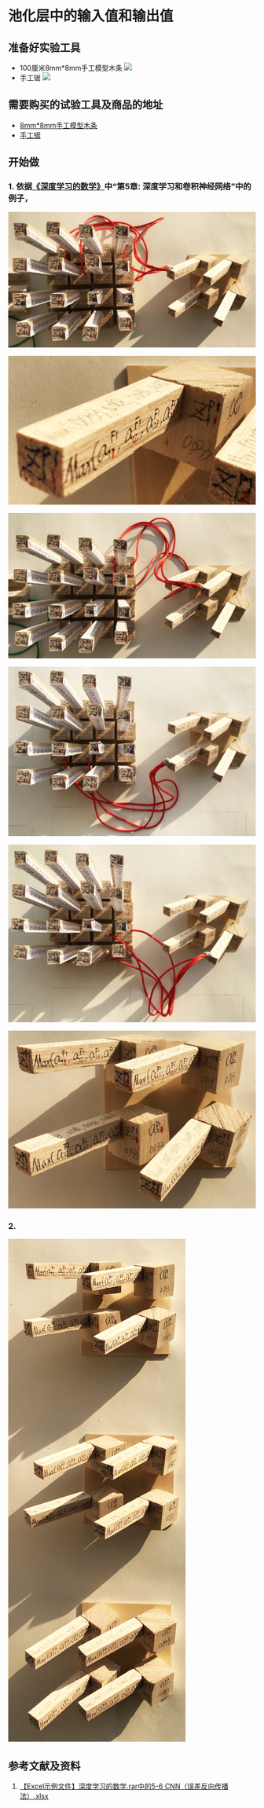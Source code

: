 # 池化层中的输入值和输出值

## 准备好实验工具

- 100厘米8mm*8mm手工模型木条
![](/images/体验卷积神经网络中的数学原理/池化层中的输入值和输出值/8mm手工模型木条.jpg)
- 手工锯
![](/images/体验卷积神经网络中的数学原理/池化层中的输入值和输出值/手工锯.jpg)

## 需要购买的试验工具及商品的地址

- [8mm*8mm手工模型木条](https://item.taobao.com/item.htm?spm=a1z09.2.0.0.7f642e8dJTGJWM&id=543446811425&_u=3c6ncud14e3)
- [手工锯](https://detail.tmall.com/item.htm?id=525869238835&spm=a1z09.2.0.0.46d82e8dlFtmf6&_u=qc6ncud3ffd)

## 开始做

### 1. 依据[《深度学习的数学》](https://www.ituring.com.cn/book/2593)中“第5章: 深度学习和卷积神经网络”中的例子，

![](/images/体验卷积神经网络中的数学原理/池化层中的输入值和输出值/1a1.jpg)

![](/images/体验卷积神经网络中的数学原理/池化层中的输入值和输出值/1a2.jpg)

![](/images/体验卷积神经网络中的数学原理/池化层中的输入值和输出值/1a3.jpg)

![](/images/体验卷积神经网络中的数学原理/池化层中的输入值和输出值/1a4.jpg)

![](/images/体验卷积神经网络中的数学原理/池化层中的输入值和输出值/1a5.jpg)

![](/images/体验卷积神经网络中的数学原理/池化层中的输入值和输出值/1a6.jpg)

### 2.

![](/images/体验卷积神经网络中的数学原理/池化层中的输入值和输出值/2a1.jpg)


## 参考文献及资料

1. [【Excel示例文件】深度学习的数学.rar中的5-6 CNN（误差反向传播法）.xlsx](http://www.ituring.com.cn/book/2593)